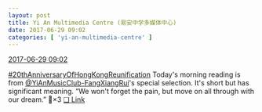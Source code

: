 ```yaml
---
layout: post
title: Yi An Multimedia Centre (易安中学多媒体中心)
date: 2017-06-29 09:02
categories: [ 'yi-an-multimedia-centre' ]
---
```


<div class="weibo-info">
  <a href="http://weibo.com/6196825252/Fa1MpA3DE">2017-06-29 09:02</a>
</div>

[#20thAnniversaryOfHongKongReunification](http://weibo.com/p/1008081a9bb6a0fb318a824df340f9e192b1a8) Today's morning reading is from [@YiAnMusicClub-FangXiangRui](http://weibo.com/u/6117583008)'s special selection. It's short but has significant meaning. “We won't forget the pain, but move on all through with our dream.” :metal:×3 [❏ Link](https://www.youtube.com/watch?v=EP3BmpJBH5o)
